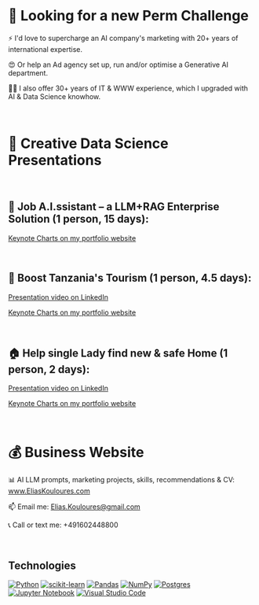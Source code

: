 <br>

# 🎯 Looking for a new Perm Challenge

⚡️ I'd love to supercharge an AI company's marketing with 20+ years of international expertise.

😍 Or help an Ad agency set up, run and/or optimise a Generative AI department.

💪🏻 I also offer 30+ years of IT & WWW experience, which I upgraded with AI & Data Science knowhow.

<br>

# 🔬 Creative Data Science Presentations

<br>

## 🤖 Job A.I.ssistant – a LLM+RAG Enterprise Solution (1 person, 15 days): 

[Keynote Charts on my portfolio website](https://www.eliaskouloures.com/portfolio-collections/portfolio/creative-data-science-enterprise-llm-rag)

<br>


## 🦁 Boost Tanzania's Tourism (1 person, 4.5 days): 

[Presentation video on LinkedIn](https://www.linkedin.com/posts/eliaskouloures_tanzania-tourism-datascience-activity-7120355344614047745-J1DT)

[Keynote Charts on my portfolio website](https://www.eliaskouloures.com/portfolio-collections/portfolio/tanzania-tourism-creative-data-science-solutions)

<br>

## 🏠 Help single Lady find new & safe Home (1 person, 2 days): 

[Presentation video on LinkedIn](https://www.linkedin.com/posts/eliaskouloures_python-sql-matlib-activity-7112382812913025025-TaXI)

[Keynote Charts on my portfolio website](https://www.eliaskouloures.com/portfolio-collections/portfolio/seattle-real-estate-data-science)

<br>

# 💰 Business Website

📊 AI LLM prompts, marketing projects, skills, recommendations & CV: www.EliasKouloures.com

📫 Email me: Elias.Kouloures@gmail.com

📞 Call or text me: +491602448800

<br>

## Technologies
[![Python](https://img.shields.io/static/v1?label=&message=Python&color=3776AB&logo=Python&logoColor=FFFFFF)](https://www.python.org/)
[![scikit-learn](https://img.shields.io/badge/scikit--learn-%23F7931E.svg?style=flat&logo=scikit-learn&logoColor=white)](https://scikit-learn.org/)
[![Pandas](https://img.shields.io/badge/pandas-%23150458.svg?style=flat&logo=pandas&logoColor=white)](https://pandas.pydata.org/)
[![NumPy](https://img.shields.io/badge/numpy-%23013243.svg?style=flat&logo=numpy&logoColor=white)](https://numpy.org/)
[![Postgres](https://img.shields.io/badge/postgres-%23316192.svg?style=flat&logo=postgresql&logoColor=white)](https://www.postgresql.org/)
[![Jupyter Notebook](https://img.shields.io/badge/jupyter-%23FA0F00.svg?style=flat&logo=jupyter&logoColor=white)](https://jupyter.org/)
[![Visual Studio Code](https://img.shields.io/badge/Visual%20Studio%20Code-0078d7.svg?style=flat&logo=visual-studio-code&logoColor=white)](https://code.visualstudio.com/)
